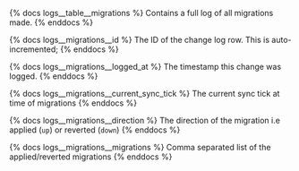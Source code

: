 {% docs logs__table__migrations %}
Contains a full log of all migrations made.
{% enddocs %}

{% docs logs__migrations__id %}
The ID of the change log row. This is auto-incremented;
{% enddocs %}

{% docs logs__migrations__logged_at %}
The timestamp this change was logged.
{% enddocs %}

{% docs logs__migrations__current_sync_tick %}
The current sync tick at time of migrations
{% enddocs %}

{% docs logs__migrations__direction %}
The direction of the migration i.e applied (`up`) or reverted (`down`)
{% enddocs %}

{% docs logs__migrations__migrations %}
Comma separated list of the applied/reverted migrations
{% enddocs %}
